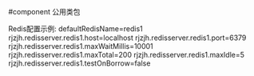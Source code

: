 #component
公用类包

Redis配置示例:
defaultRedisName=redis1
rjzjh.redisserver.redis1.host=localhost
rjzjh.redisserver.redis1.port=6379
rjzjh.redisserver.redis1.maxWaitMillis=10001
rjzjh.redisserver.redis1.maxTotal=200
rjzjh.redisserver.redis1.maxIdle=5
rjzjh.redisserver.redis1.testOnBorrow=false